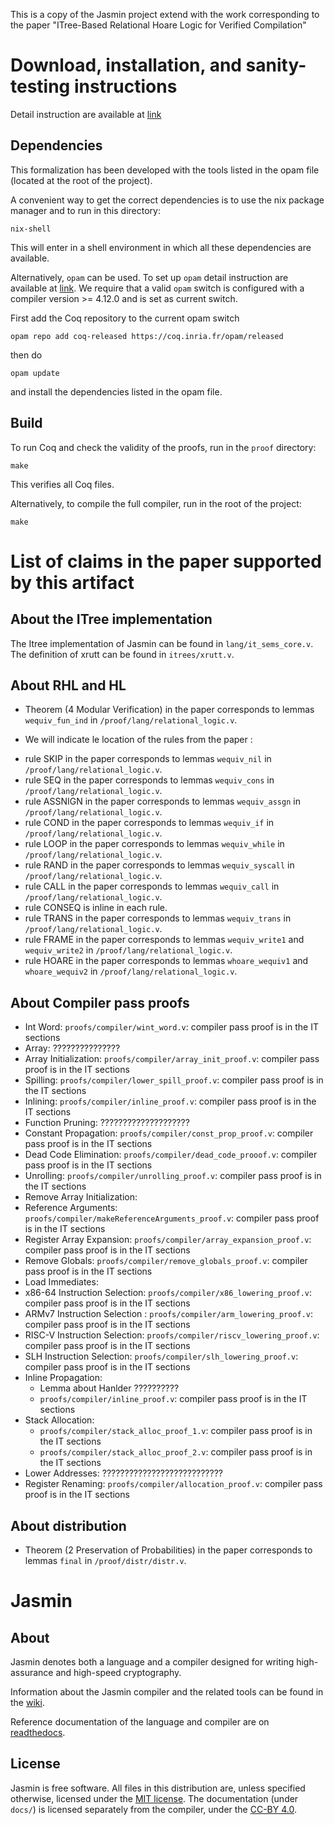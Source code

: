 This is a copy of the Jasmin project extend with the work corresponding
to the paper "ITree-Based Relational Hoare Logic for Verified Compilation"


# Download, installation, and sanity-testing instructions

Detail instruction are available at
[link](https://github.com/jasmin-lang/jasmin/wiki/Installation-instructions)

## Dependencies

This formalization has been developed with the tools listed in the opam
file (located at the root of the project).

A convenient way to get the correct dependencies is to use the nix package
manager and to run in this directory:
```
nix-shell
```
This will enter in a shell environment in which all these dependencies are
available.

Alternatively, `opam` can be used. To set up `opam` detail instruction are
available at [link](https://opam.ocaml.org/doc/Install.html). We require that a
valid `opam` switch is configured with a compiler version >= 4.12.0 and is set
as current switch.

First add the Coq repository to the current opam switch
```
opam repo add coq-released https://coq.inria.fr/opam/released
```
then do
```
opam update
```
and install the dependencies listed in the opam file.


## Build

To run Coq and check the validity of the proofs, run in the `proof` directory:
```
make
```
This verifies all Coq files.

Alternatively, to compile the full compiler, run in the root of the project:
```
make
```

# List of claims in the paper supported by this artifact

## About the ITree implementation

The Itree implementation of Jasmin can be found in `lang/it_sems_core.v`.
The definition of xrutt can be found in `itrees/xrutt.v`.

## About RHL and HL

- Theorem (4 Modular Verification) in the paper corresponds to lemmas
`wequiv_fun_ind` in `/proof/lang/relational_logic.v`.

- We will indicate le location of the rules from the paper :

 + rule SKIP in the paper corresponds to lemmas
 `wequiv_nil` in `/proof/lang/relational_logic.v`.
 + rule SEQ in the paper corresponds to lemmas
 `wequiv_cons` in `/proof/lang/relational_logic.v`.
 + rule ASSNIGN in the paper corresponds to lemmas
 `wequiv_assgn` in `/proof/lang/relational_logic.v`.
 + rule COND in the paper corresponds to lemmas
 `wequiv_if` in `/proof/lang/relational_logic.v`.
 + rule LOOP in the paper corresponds to lemmas
 `wequiv_while` in `/proof/lang/relational_logic.v`.
 + rule RAND in the paper corresponds to lemmas
  `wequiv_syscall` in `/proof/lang/relational_logic.v`.
 + rule CALL in the paper corresponds to lemmas
 `wequiv_call` in `/proof/lang/relational_logic.v`.
 + rule CONSEQ is inline in each rule.
 + rule TRANS in the paper corresponds to lemmas
 `wequiv_trans` in `/proof/lang/relational_logic.v`.
 + rule FRAME in the paper corresponds to lemmas
 `wequiv_write1` and `wequiv_write2` in `/proof/lang/relational_logic.v`.
 + rule HOARE in the paper corresponds to lemmas
 `whoare_wequiv1` and `whoare_wequiv2` in `/proof/lang/relational_logic.v`.

## About Compiler pass proofs

- Int Word: `proofs/compiler/wint_word.v`: compiler pass proof is in the IT sections
- Array: ???????????????
- Array Initialization: `proofs/compiler/array_init_proof.v`: compiler pass proof is in the IT sections
- Spilling: `proofs/compiler/lower_spill_proof.v`: compiler pass proof is in the IT sections
- Inlining: `proofs/compiler/inline_proof.v`: compiler pass proof is in the IT sections
- Function Pruning: ????????????????????
- Constant Propagation: `proofs/compiler/const_prop_proof.v`: compiler pass proof is in the IT sections
- Dead Code Elimination: `proofs/compiler/dead_code_prooof.v`: compiler pass proof is in the IT sections
- Unrolling: `proofs/compiler/unrolling_proof.v`: compiler pass proof is in the IT sections
- Remove Array Initialization:
- Reference Arguments: `proofs/compiler/makeReferenceArguments_proof.v`: compiler pass proof is in the IT sections
- Register Array Expansion: `proofs/compiler/array_expansion_proof.v`: compiler pass proof is in the IT sections
- Remove Globals: `proofs/compiler/remove_globals_proof.v`: compiler pass proof is in the IT sections
- Load Immediates:
- x86-64 Instruction Selection: `proofs/compiler/x86_lowering_proof.v`: compiler pass proof is in the IT sections
- ARMv7 Instruction Selection : `proofs/compiler/arm_lowering_proof.v`: compiler pass proof is in the IT sections
- RISC-V Instruction Selection: `proofs/compiler/riscv_lowering_proof.v`: compiler pass proof is in the IT sections
- SLH Instruction Selection: `proofs/compiler/slh_lowering_proof.v`: compiler pass proof is in the IT sections
- Inline Propagation:
   + Lemma about Hanlder ??????????
   + `proofs/compiler/inline_proof.v`: compiler pass proof is in the IT sections
- Stack Allocation:
   + `proofs/compiler/stack_alloc_proof_1.v`: compiler pass proof is in the IT sections
   + `proofs/compiler/stack_alloc_proof_2.v`: compiler pass proof is in the IT sections
- Lower Addresses: ???????????????????????????
- Register Renaming: `proofs/compiler/allocation_proof.v`: compiler pass proof is in the IT sections


## About distribution

- Theorem (2 Preservation of Probabilities) in the paper corresponds to lemmas
`final` in `/proof/distr/distr.v`.

<!-- ------------------------------------------------------------------------------- -->
<!-- Old Readme -->
<!-- ------------------------------------------------------------------------------- -->

# Jasmin

## About

Jasmin denotes both a language and a compiler designed for
writing high-assurance and high-speed cryptography.

Information about the Jasmin compiler and the related tools
can be found in the [wiki](https://github.com/jasmin-lang/jasmin/wiki).

Reference documentation of the language and compiler are on [readthedocs](https://jasmin-lang.readthedocs.io).

## License

Jasmin is free software. All files in this distribution are, unless specified
otherwise, licensed under the [MIT license](LICENSE).
The documentation (under `docs/`) is licensed separately from the
compiler, under the [CC-BY 4.0](docs/LICENSE).

